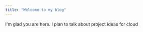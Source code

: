 ```yaml
---
title: "Welcome to my blog"
---
```


I'm glad you are here. I plan to talk about project ideas for cloud
